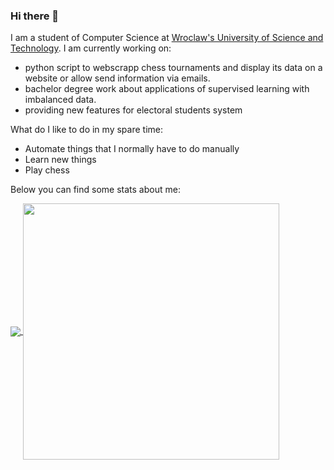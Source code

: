### Hi there 👋

I am a student of Computer Science at <a href="https://pwr.edu.pl/"> Wroclaw's University of Science and Technology</a>. I am currently  working on:
 - python script to webscrapp chess tournaments and display its data on a website or allow send information via emails.
 - bachelor degree work about applications of supervised learning with imbalanced data.
 - providing new features for electoral students system 
 
What do I like to do in my spare time:
 - Automate things that I normally have to do manually
 - Learn new things 
 - Play chess  
 
Below you can find some stats about me: 
<!--
**DocentSzachista/DocentSzachista** is a ✨ _special_ ✨ repository because its `README.md` (this file) appears on your GitHub profile.

Here are some ideas to get you started:

- 🔭 I’m currently working on ...
- 🌱 I’m currently learning ...
- 👯 I’m looking to collaborate on ...
- 🤔 I’m looking for help with ...
- 💬 Ask me about ...
- 📫 How to reach me: ...
- 😄 Pronouns: ...
- ⚡ Fun fact: ...
-->





<a href="https://github.com/anuraghazra/github-readme-stats">
  <img align="center" src="https://github-readme-stats.vercel.app/api?username=DocentSzachista&theme=dark"  />
</a>
<a href="https://github.com/anuraghazra/github-readme-stats" >
  <img align="center" src="https://github-readme-stats.vercel.app/api/top-langs/?username=DocentSzachista&hide=PHP,javascript,Jupyter Notebook&layout=compact&theme=dark" width="410"/>
</a>
